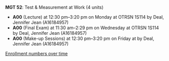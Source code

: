 **MGT 52**: Test & Measurement at Work (4 units)

- **A00** (Lecture) at 12:30 pm–3:20 pm on Monday at OTRSN 1S114 by Deal, Jennifer Jean (A16184957)
- **A00** (Final Exam) at 11:30 am–2:29 pm on Wednesday at OTRSN 1S114 by Deal, Jennifer Jean (A16184957)
- **A00** (Make-up Sessions) at 12:30 pm–3:20 pm on Friday at   by Deal, Jennifer Jean (A16184957)

[Enrollment numbers over time](./MGT52.tsv)
